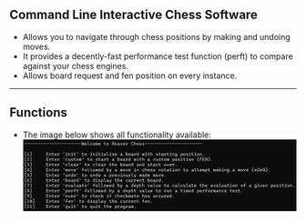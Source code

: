 ## Command Line Interactive Chess Software
- Allows you to navigate through chess positions by making and undoing moves.
- It provides a decently-fast performance test function (perft) to compare against your chess engines.
- Allows board request and fen position on every instance.

---

## Functions
- The image below shows all functionality available:
  ![Functions](screenshots/image.png)

